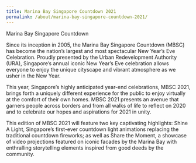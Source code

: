 ```yaml
---
title: Marina Bay Singapore Countdown 2021
permalink: /about/marina-bay-singapore-countdown-2021/
---
```


Marina Bay Singapore Countdown

Since its inception in 2005, the Marina Bay Singapore Countdown (MBSC) has become the nation’s largest and most spectacular New Year’s Eve Celebration. 
Proudly presented by the Urban Redevelopment Authority (URA), Singapore’s annual iconic New Year’s Eve celebration allows everyone to enjoy the unique cityscape and vibrant atmosphere as we usher in the New Year. 

This year, Singapore’s highly anticipated year-end celebrations, MBSC 2021, brings forth a uniquely different experience for the public to enjoy virtually at the comfort of their own homes. MBSC 2021 presents an avenue that garners people across borders and from all walks of life to reflect on 2020 and to celebrate our hopes and aspirations for 2021 in unity.

This edition of MBSC 2021 will feature two key captivating highlights: Shine A Light, Singapore’s first-ever countdown light animations replacing the traditional countdown fireworks; as well as Share the Moment, a showcase of video projections featured on iconic facades by the Marina Bay with enthralling storytelling elements inspired from good deeds by the community.
